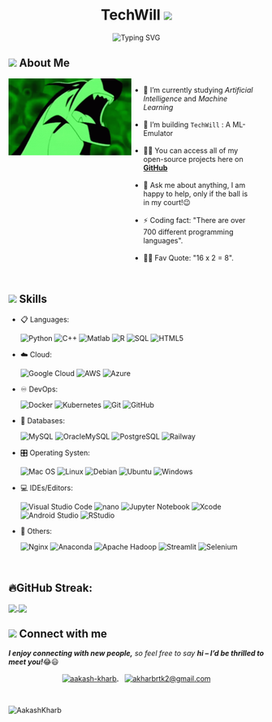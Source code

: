 <h1 align="center">TechWill <img src="https://media.giphy.com/media/hvRJCLFzcasrR4ia7z/giphy.gif" width="35"></h1>

<div align="center">
  
![Typing SVG](https://readme-typing-svg.herokuapp.com?font=ROBOT&size=25&color=39FF14&background=000000&center=true&vCenter=true&width=490&lines=%3E+...+Aakash+Kharb+...!)

</div>

<div>
    <h2><img src="https://c.tenor.com/NCRHhqkXrJYAAAAi/programmers-go-internet.gif" width="25">  <b>About Me</b></h2>
</div>

<div style="display: flex; justify-content: space-between;">
  <div style="flex: 1;">
        <img align="right" alt="Coding" width="350" src="rath.gif">
    </div>
    <div style="flex: 1; padding-right: 20px;">
        <ul>
            <li>🔭 I’m currently studying <i>Artificial Intelligence</i> and <i>Machine Learning</i></li><br>
            <li>👯 I’m building <code>TechWill</code> : A ML-Emulator</li><br>
            <li>👨‍💻 You can access all of my open-source projects here on <strong><a href="https://github.com/aakash-test7">GitHub</a></strong></li><br>
            <li>💬 Ask me about anything, I am happy to help, only if the ball is in my court!😉</li><br>
            <li>⚡ Coding fact: "There are over 700 different programming languages".</li><br>
            <li>💪🏼 Fav Quote: "16 x 2 = 8".</li>
        </ul>
    </div>
    
</div>

<br>

## <img src="https://media2.giphy.com/media/QssGEmpkyEOhBCb7e1/giphy.gif?cid=ecf05e47a0n3gi1bfqntqmob8g9aid1oyj2wr3ds3mg700bl&rid=giphy.gif" width ="25"><b> Skills</b>

<p align="center">

- 📋 Languages:
    
    ![Python](https://img.shields.io/badge/python-3670A0?style=for-the-badge&logo=python&logoColor=ffdd54)
    ![C++](https://img.shields.io/badge/c%2B%2B-00599C?style=for-the-badge&logo=c%2B%2B&logoColor=white)
    ![Matlab](https://img.shields.io/badge/matlab-0076A8?style=for-the-badge&logo=matlab&logoColor=white)
    ![R](https://img.shields.io/badge/r-276DC3?style=for-the-badge&logo=r&logoColor=white)
    ![SQL](https://img.shields.io/badge/sql-4479A1?style=for-the-badge&logo=mysql&logoColor=white)
    ![HTML5](https://img.shields.io/badge/html5-%23E34F26.svg?style=for-the-badge&logo=html5&logoColor=white)

- ☁️ Cloud:

    ![Google Cloud](https://img.shields.io/badge/GoogleCloud-%234285F4.svg?style=for-the-badge&logo=google-cloud&logoColor=white)
    ![AWS](https://img.shields.io/badge/AWS-%23FF9900.svg?style=for-the-badge&logo=amazon-aws&logoColor=white)
    ![Azure](https://img.shields.io/badge/azure-%230072C6.svg?style=for-the-badge&logo=microsoftazure&logoColor=white)
    
- ♾️ DevOps:

    ![Docker](https://img.shields.io/badge/docker-%230db7ed.svg?style=for-the-badge&logo=docker&logoColor=white)
    ![Kubernetes](https://img.shields.io/badge/kubernetes-%23326ce5.svg?style=for-the-badge&logo=kubernetes&logoColor=white)
    ![Git](https://img.shields.io/badge/git-%23F05033.svg?style=for-the-badge&logo=git&logoColor=white)
    ![GitHub](https://img.shields.io/badge/github-%23121011.svg?style=for-the-badge&logo=github&logoColor=white)
    
- 💾 Databases:

    ![MySQL](https://img.shields.io/badge/mysql-%2300f.svg?style=for-the-badge&logo=mysql&logoColor=white)
    ![OracleMySQL](https://img.shields.io/badge/Oracle%20MySQL-F80000?style=for-the-badge&logo=oracle&logoColor=white)
    ![PostgreSQL](https://img.shields.io/badge/PostgreSQL-336791?style=for-the-badge&logo=postgresql&logoColor=white)
    ![Railway](https://img.shields.io/badge/Railway-000000?style=for-the-badge&logo=railway&logoColor=white)

- 🎛️ Operating Systen:

    ![Mac OS](https://img.shields.io/badge/mac%20os-000000?style=for-the-badge&logo=macos&logoColor=F0F0F0)
    ![Linux](https://img.shields.io/badge/Linux-FCC624?style=for-the-badge&logo=linux&logoColor=black)
    ![Debian](https://img.shields.io/badge/Debian-D70A53?style=for-the-badge&logo=debian&logoColor=white)
    ![Ubuntu](https://img.shields.io/badge/Ubuntu-E95420?style=for-the-badge&logo=ubuntu&logoColor=white)
    ![Windows](https://img.shields.io/badge/Windows-0078D6?style=for-the-badge&logo=windows&logoColor=white)

- 💻 IDEs/Editors:

    ![Visual Studio Code](https://img.shields.io/badge/Visual%20Studio%20Code-0078d7.svg?style=for-the-badge&logo=visual-studio-code&logoColor=white)
    ![nano](https://img.shields.io/badge/nano-000000?style=for-the-badge&logo=nano&logoColor=white)
    ![Jupyter Notebook](https://img.shields.io/badge/jupyter-%23FA0F00.svg?style=for-the-badge&logo=jupyter&logoColor=white)
    ![Xcode](https://img.shields.io/badge/Xcode-147EFB?style=for-the-badge&logo=xcode&logoColor=white)
    ![Android Studio](https://img.shields.io/badge/Android%20Studio-3DDC84?style=for-the-badge&logo=android-studio&logoColor=white)
    ![RStudio](https://img.shields.io/badge/RStudio-75AADB?style=for-the-badge&logo=rstudio&logoColor=white)

- 🥅 Others:

    ![Nginx](https://img.shields.io/badge/nginx-%23009639.svg?style=for-the-badge&logo=nginx&logoColor=white)
    ![Anaconda](https://img.shields.io/badge/Anaconda-%2344A833.svg?style=for-the-badge&logo=anaconda&logoColor=white)
    ![Apache Hadoop](https://img.shields.io/badge/Apache%20Hadoop-66CCFF?style=for-the-badge&logo=apache-hadoop&logoColor=white)
    ![Streamlit](https://img.shields.io/badge/Streamlit-FF4B4B?style=for-the-badge&logo=streamlit&logoColor=white)
    ![Selenium](https://img.shields.io/badge/-selenium-%43B02A?style=for-the-badge&logo=selenium&logoColor=white)


</p>

<br>

## 🔥GitHub Streak:

<a href="#">
  <img height=195 align="center" src="https://github-readme-stats.vercel.app/api?username=aakash-test7&show_icons=true&theme=react&border_color=61ed44&bg_color=0d1117" />
</a>
<a href="#">
  <img height=195 align="center" src="https://github-readme-stats.vercel.app/api/top-langs/?username=aakash-test7&layout=compact&theme=react&border_color=61ed44&bg_color=0d1117&title_color=6ec6de" />
</a>

<br>

<h2><img src='https://raw.githubusercontent.com/ShahriarShafin/ShahriarShafin/main/Assets/handshake.gif' width="50px"> Connect with me</h2>
 <em><b>I enjoy connecting with new people,</b> so feel free to say <b>hi – I’d be thrilled to meet you!</b></em>😂😃
 
<br>

<p align="center">
  <a href="https://www.linkedin.com/in/aakash-kharb/" target="blank">
    <img align="center" src="https://i.pinimg.com/originals/de/b4/6f/deb46f02a59e3b3a2aa58fac16290d63.gif" alt="aakash-kharb" height="40" width="45" style="vertical-align: middle;" />
  </a>
  &nbsp;&nbsp;
  <a href="mailto:akharbrtk2@gmail.com" target="blank">
    <img align="center" src="https://user-images.githubusercontent.com/86669668/171339003-ef5b5c96-eac8-478c-a9cc-318ca9477fce.gif" alt="akharbrtk2@gmail.com" width="40" style="vertical-align: middle;" />
  </a>
</p>

<br>

<p align="left"> <img src="https://komarev.com/ghpvc/?username=aakash-test7&label=Profile%20views&color=0e75b6&style=flat" alt="AakashKharb" /> </p>

